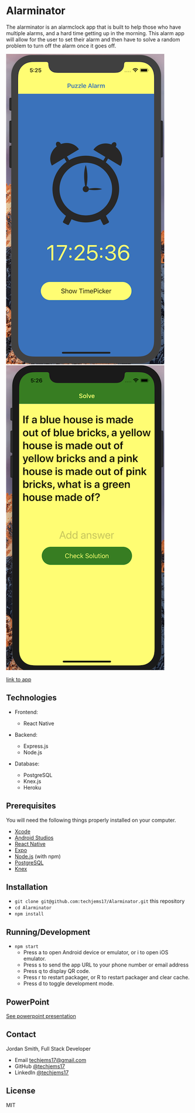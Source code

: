 # Alarminator
The alarminator is an alarmclock app that is built to help those who have multiple alarms, and a hard time getting up in the morning. This alarm app will allow for the user to set their alarm and then have to solve a random problem to turn off the alarm once it goes off.

![set alarm page](https://github.com/techjems17/Alarminator/blob/master/main-page.png) ![solve puzzle page](https://github.com/techjems17/Alarminator/blob/master/alarm-page.png)

[link to app](https://expo.io/@techjems17/alarminator)

## Technologies
* Frontend:
    - React Native

* Backend:
    - Express.js
    - Node.js

* Database:
    - PostgreSQL
    - Knex.js
    - Heroku

## Prerequisites

You will need the following things properly installed on your computer.

* [Xcode](https://developer.apple.com/xcode/)
* [Android Studios](https://developer.android.com/studio/install)
* [React Native](https://facebook.github.io/react-native/)
* [Expo](expo.io)
* [Node.js](https://nodejs.org/) (with npm)
* [PostgreSQL](https://www.postgresql.org/)
* [Knex](http://knexjs.org/)

## Installation

* `git clone git@github.com:techjems17/Alarminator.git` this repository
* `cd Alarminator`
* `npm install`

## Running/Development

* `npm start`
    - Press a to open Android device or emulator, or i to open iOS emulator.
    - Press s to send the app URL to your phone number or email address
    - Press q to display QR code.
    - Press r to restart packager, or R to restart packager and clear cache.
    - Press d to toggle development mode.

## PowerPoint
[See powerpoint presentation](http://prezi.com/cuc1i66rjydh/?utm_campaign=share&utm_medium=copy)

## Contact
Jordan Smith, Full Stack Developer

* Email techjems17@gmail.com
* GitHub [@techjems17](https://github.com/techjems17)
* LinkedIn [@techjems17](https://linkedin.com/in/techjems17)

## License

MIT